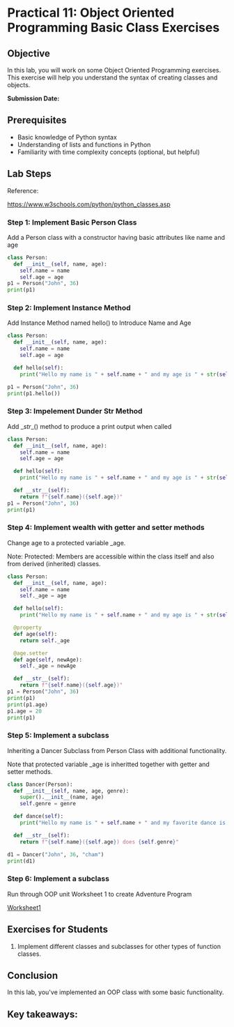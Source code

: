 # Practical 11: Object Oriented Programming Basic Class Exercises

## Objective
In this lab, you will work on some Object Oriented Programming exercises. This exercise will help you understand the syntax of creating classes and objects.

**Submission Date:**

## Prerequisites
- Basic knowledge of Python syntax
- Understanding of lists and functions in Python
- Familiarity with time complexity concepts (optional, but helpful)

## Lab Steps
Reference: 

https://www.w3schools.com/python/python_classes.asp

### Step 1: Implement Basic Person Class
Add a Person class with a constructor having basic attributes like name and age

```python
class Person:
  def __init__(self, name, age):
    self.name = name
    self.age = age
p1 = Person("John", 36)
print(p1) 
```

### Step 2: Implement Instance Method
Add Instance Method named hello() to Introduce Name and Age

```python
class Person:
  def __init__(self, name, age):
    self.name = name
    self.age = age

  def hello(self):
    print("Hello my name is " + self.name + " and my age is " + str(self.age))

p1 = Person("John", 36)
print(p1.hello())
```

### Step 3: Impelement Dunder Str Method
Add \__str__() method to produce a print output when called

```python
class Person:
  def __init__(self, name, age):
    self.name = name
    self.age = age

  def hello(self):
    print("Hello my name is " + self.name + " and my age is " + str(self.age))

  def __str__(self):
    return f"{self.name}({self.age})"
p1 = Person("John", 36)
print(p1)
```

### Step 4: Implement wealth with getter and setter methods
Change age to a protected variable _age.

Note: Protected: Members are accessible within the class itself and also from derived (inherited) classes. 

```python
class Person:
  def __init__(self, name, age):
    self.name = name
    self._age = age

  def hello(self):
    print("Hello my name is " + self.name + " and my age is " + str(self.age))

  @property
  def age(self):
    return self._age

  @age.setter
  def age(self, newAge):
    self._age = newAge

  def __str__(self):
    return f"{self.name}({self.age})"
p1 = Person("John", 36)
print(p1)
print(p1.age)
p1.age = 20
print(p1)
```

### Step 5: Implement a subclass 
Inheriting a Dancer Subclass from Person Class with additional functionality. 

Note that protected variable _age is inheritted together with getter and setter methods.
```python
class Dancer(Person):
  def __init__(self, name, age, genre):
    super().__init__(name, age)
    self.genre = genre

  def dance(self):
    print("Hello my name is " + self.name + " and my favorite dance is " + self.genre)

  def __str__(self):
    return f"{self.name}({self.age}) does {self.genre}"

d1 = Dancer("John", 36, "cham")
print(d1)
```

### Step 6: Implement a subclass 
Run through OOP unit Worksheet 1 to create Adventure Program

[Worksheet1](/src/OOP/Worksheet1.md)

## Exercises for Students

1. Implement different classes and subclasses for other types of function classes.

## Conclusion

In this lab, you've implemented an OOP class with some basic functionality.

Key takeaways:
- 

